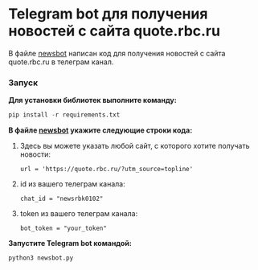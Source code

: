 # **Telegram bot для получения новостей с сайта quote.rbc.ru**

В файле [newsbot](https://github.com/ElenaBalbukova/Telegram_bots/blob/newsbot/newsbot.py) написан код для получения новостей с сайта  quote.rbc.ru в телеграм канал.

### **Запуск**

**Для установки библиотек выполните команду:**
   ```python
   pip install -r requirements.txt
   ```

**В файле [newsbot](https://github.com/ElenaBalbukova/Telegram_bots/blob/newsbot/newsbot.py) укажите следующие строки кода:**
   
1. Здесь вы можете указать любой сайт, с которого хотите получать новости:
   ```
   url = 'https://quote.rbc.ru/?utm_source=topline'
   ```
2. id  из вашего телеграм канала:
    ```
    chat_id = "newsrbk0102"
    ```
3. token из вашего телеграм канала:
    ```
    bot_token = "your_token"
    ```
**Запустите Telegram bot командой:**
   ```python
   python3 newsbot.py
   ```
